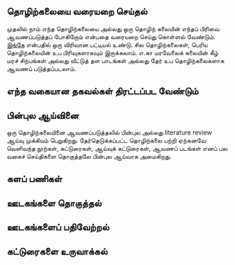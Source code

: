 ## தொழிற்கலையை வரையறை செய்தல்
முதலில் நாம் எந்த தொழிற்கலையை அல்லது ஒரு தொழிற் கலையின் எந்தப் பிரிவை ஆவணப்படுத்தப் போகிறோம் என்பதை வரையறை செய்து கொள்ளல் வேண்டும்.  [இங்கே](https://ta.wikipedia.org/s/6x6h) என்பதில் ஒரு விரிவான பட்டியல் உண்டு.  சில தொழிற்கலைகள், பெரிய தொழிற்கலையின் உப பிரிவுகளாகவும் இருக்கலாம்.  எ.கா மரவேலைக் கலையின் கீழ் மரச் சிற்பங்கள் அல்லது வீட்டுத் தள பாடங்கள் அல்லது தேர் உப தொழிற்கலைகளாக ஆவணப் படுத்தப்படலாம். 

## எந்த வகையான தகவல்கள் திரட்டப்பட வேண்டும்
 

## பின்புல ஆய்வினை 
ஒரு தொழிற்கலையினை ஆவணப்படுத்தலில் பின்புல அல்லது literature review ஆய்வு முக்கியம் பெறுகிறது.  தேர்தெடுக்கப்பட்ட தொழிற்கலை பற்றி ஏற்கனவே வெளிவந்த நூற்கள், கட்டுரைகள், ஆய்வுக் கட்டுரைகள், ஆவணப் படங்கள் எனப் பல வகைச் செய்திகளை தொகுத்தலே பின்புல ஆய்வாக அமைகிறது.  

## களப் பணிகள்
## ஊடகங்களை தொகுத்தல்
## ஊடகங்களைப் பதிவேற்றல்
## கட்டுரைகளை உருவாக்கல்
